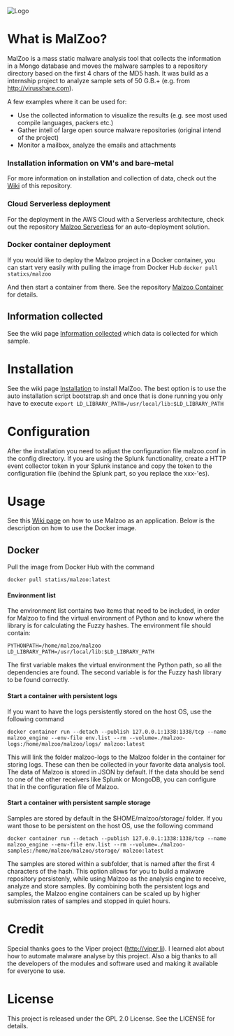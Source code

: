![Logo](https://cloud.githubusercontent.com/assets/7534191/22924310/eb6d8948-f2a4-11e6-98f6-61125f34f075.png)
# What is MalZoo?
MalZoo is a mass static malware analysis tool that collects the information in a Mongo database
and moves the malware samples to a repository directory based on the first 4 chars of the MD5 hash.
It was build as a internship project to analyze sample sets of 50 G.B.+ (e.g. from http://virusshare.com).

A few examples where it can be used for:
- Use the collected information to visualize the results (e.g. see most used compile languages, packers etc.)
- Gather intell of large open source malware repositories (original intend of the project)
- Monitor a mailbox, analyze the emails and attachments

### Installation information on VM's and bare-metal
For more information on installation and collection of data, check out the [Wiki](https://github.com/nheijmans/malzoo/wiki/Welcome-to-the-MalZoo-wiki!) of this repository. 

### Cloud Serverless deployment
For the deployment in the AWS Cloud with a Serverless architecture, check out the repository [Malzoo Serverless](https://github.com/nheijmans/malzoo_serverless) for an auto-deployment solution.

### Docker container deployment
If you would like to deploy the Malzoo project in a Docker container, you can start very easily with pulling the image from Docker Hub 
```docker pull statixs/malzoo```

And then start a container from there. See the repository [Malzoo Container](https://github.com/nheijmans/malzoo_container) for details. 

## Information collected
See the wiki page [Information collected](https://github.com/nheijmans/MalZoo/wiki/Collected-data) which data is collected for which sample.

# Installation
See the wiki page [Installation](https://github.com/nheijmans/MalZoo/wiki/Installation-and-configuration) to install MalZoo. The best option is to use the auto installation script bootstrap.sh and once that is done running you only have to execute ```export LD_LIBRARY_PATH=/usr/local/lib:$LD_LIBRARY_PATH```

# Configuration
After the installation you need to adjust the configuration file malzoo.conf in the config directory. If you are using the Splunk functionality, create a HTTP event collector token in your Splunk instance and copy the token to the configuration file (behind the Splunk part, so you replace the xxx-'es). 

# Usage
See this [Wiki page](https://github.com/nheijmans/MalZoo/wiki/Installation-and-configuration#usage) on how to use Malzoo as an application. Below is the description on how to use the Docker image.

## Docker
Pull the image from Docker Hub with the command 

```
docker pull statixs/malzoo:latest
```

#### Environment list
The environment list contains two items that need to be included, in order for Malzoo to find the virtual environment of Python and to know where the library is for calculating the Fuzzy hashes. The environment file should contain:

```
PYTHONPATH=/home/malzoo/malzoo
LD_LIBRARY_PATH=/usr/local/lib:$LD_LIBRARY_PATH
```

The first variable makes the virtual environment the Python path, so all the dependencies are found. The second variable is for the Fuzzy hash library to be found correctly.

#### Start a container with persistent logs
If you want to have the logs persistently stored on the host OS, use the following command 

```
docker container run --detach --publish 127.0.0.1:1338:1338/tcp --name malzoo_engine --env-file env.list --rm --volume=./malzoo-logs:/home/malzoo/malzoo/logs/ malzoo:latest
```

This will link the folder malzoo-logs to the Malzoo folder in the container for storing logs. These can then be collected in your favorite data analysis tool. The data of Malzoo is stored in JSON by default. If the data should be send to one of the other receivers like Splunk or MongoDB, you can configure that in the configuration file of Malzoo.

#### Start a container with persistent sample storage
Samples are stored by default in the $HOME/malzoo/storage/ folder. If you want those to be persistent on the host OS, use the following command 

```
docker container run --detach --publish 127.0.0.1:1338:1338/tcp --name malzoo_engine --env-file env.list --rm --volume=./malzoo-samples:/home/malzoo/malzoo/storage/ malzoo:latest
```

The samples are stored within a subfolder, that is named after the first 4 characters of the hash. This option allows for you to build a malware repository persistenly, while using Malzoo as the analysis engine to receive, analyze and store samples. By combining both the persistent logs and samples, the Malzoo engine containers can be scaled up by higher submission rates of samples and stopped in quiet hours.


# Credit
Special thanks goes to the Viper project (http://viper.li). I learned alot about how to automate malware analyse by this project.
Also a big thanks to all the developers of the modules and software used and making it available for everyone to use.

# License
This project is released under the GPL 2.0 License. See the LICENSE for details.
